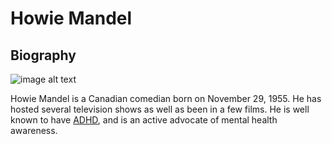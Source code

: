 # **Howie Mandel**
## Biography

![image alt text](https://images-na.ssl-images-amazon.com/images/M/MV5BMTYzMDM5ODU4M15BMl5BanBnXkFtZTcwODQ5NjQ4NA@@._V1_UX214_CR0,0,214,317_AL_.jpg)

Howie Mandel is a Canadian comedian born on November 29, 1955. He has hosted several television shows as well as been in a few films. He is well known to have [ADHD](https://en.wikipedia.org/wiki/Attention_deficit_hyperactivity_disorder), and is an active advocate of mental health awareness.
